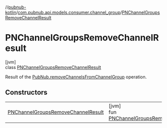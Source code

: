 //[pubnub-kotlin](../../../index.md)/[com.pubnub.api.models.consumer.channel_group](../index.md)/[PNChannelGroupsRemoveChannelResult](index.md)

# PNChannelGroupsRemoveChannelResult

[jvm]\
class [PNChannelGroupsRemoveChannelResult](index.md)

Result of the [PubNub.removeChannelsFromChannelGroup](../../com.pubnub.api/-pub-nub/remove-channels-from-channel-group.md) operation.

## Constructors

| | |
|---|---|
| [PNChannelGroupsRemoveChannelResult](-p-n-channel-groups-remove-channel-result.md) | [jvm]<br>fun [PNChannelGroupsRemoveChannelResult](-p-n-channel-groups-remove-channel-result.md)() |
